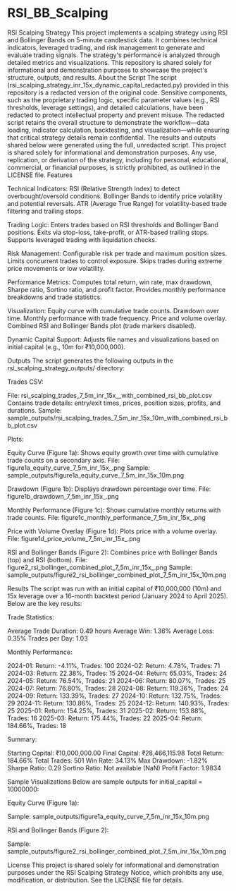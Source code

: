 # RSI_BB_Scalping

RSI Scalping Strategy
This project implements a scalping strategy using RSI and Bollinger Bands on 5-minute candlestick data. It combines technical indicators, leveraged trading, and risk management to generate and evaluate trading signals. The strategy's performance is analyzed through detailed metrics and visualizations. This repository is shared solely for informational and demonstration purposes to showcase the project's structure, outputs, and results.
About the Script
The script (rsi_scalping_strategy_inr_15x_dynamic_capital_redacted.py) provided in this repository is a redacted version of the original code. Sensitive components, such as the proprietary trading logic, specific parameter values (e.g., RSI thresholds, leverage settings), and detailed calculations, have been redacted to protect intellectual property and prevent misuse. The redacted script retains the overall structure to demonstrate the workflow—data loading, indicator calculation, backtesting, and visualization—while ensuring that critical strategy details remain confidential. The results and outputs shared below were generated using the full, unredacted script. This project is shared solely for informational and demonstration purposes. Any use, replication, or derivation of the strategy, including for personal, educational, commercial, or financial purposes, is strictly prohibited, as outlined in the LICENSE file.
Features

Technical Indicators:
RSI (Relative Strength Index) to detect overbought/oversold conditions.
Bollinger Bands to identify price volatility and potential reversals.
ATR (Average True Range) for volatility-based trade filtering and trailing stops.


Trading Logic:
Enters trades based on RSI thresholds and Bollinger Band positions.
Exits via stop-loss, take-profit, or ATR-based trailing stops.
Supports leveraged trading with liquidation checks.


Risk Management:
Configurable risk per trade and maximum position sizes.
Limits concurrent trades to control exposure.
Skips trades during extreme price movements or low volatility.


Performance Metrics:
Computes total return, win rate, max drawdown, Sharpe ratio, Sortino ratio, and profit factor.
Provides monthly performance breakdowns and trade statistics.


Visualization:
Equity curve with cumulative trade counts.
Drawdown over time.
Monthly performance with trade frequency.
Price and volume overlay.
Combined RSI and Bollinger Bands plot (trade markers disabled).


Dynamic Capital Support:
Adjusts file names and visualizations based on initial capital (e.g., 10m for ₹10,000,000).



Outputs
The script generates the following outputs in the rsi_scalping_strategy_outputs/ directory:

Trades CSV:

File: rsi_scalping_trades_7_5m_inr_15x_<capital>_with_combined_rsi_bb_plot.csv
Contains trade details: entry/exit times, prices, position sizes, profits, and durations.
Sample: sample_outputs/rsi_scalping_trades_7_5m_inr_15x_10m_with_combined_rsi_bb_plot.csv


Plots:

Equity Curve (Figure 1a):
Shows equity growth over time with cumulative trade counts on a secondary axis.
File: figure1a_equity_curve_7_5m_inr_15x_<capital>.png
Sample: sample_outputs/figure1a_equity_curve_7_5m_inr_15x_10m.png


Drawdown (Figure 1b):
Displays drawdown percentage over time.
File: figure1b_drawdown_7_5m_inr_15x_<capital>.png


Monthly Performance (Figure 1c):
Shows cumulative monthly returns with trade counts.
File: figure1c_monthly_performance_7_5m_inr_15x_<capital>.png


Price with Volume Overlay (Figure 1d):
Plots price with a volume overlay.
File: figure1d_price_volume_7_5m_inr_15x_<capital>.png


RSI and Bollinger Bands (Figure 2):
Combines price with Bollinger Bands (top) and RSI (bottom).
File: figure2_rsi_bollinger_combined_plot_7_5m_inr_15x_<capital>.png
Sample: sample_outputs/figure2_rsi_bollinger_combined_plot_7_5m_inr_15x_10m.png





Results
The script was run with an initial capital of ₹10,000,000 (10m) and 15x leverage over a 16-month backtest period (January 2024 to April 2025). Below are the key results:

Trade Statistics:

Average Trade Duration: 0.49 hours
Average Win: 1.36%
Average Loss: 0.35%
Trades per Day: 1.03


Monthly Performance:

2024-01: Return: -4.11%, Trades: 100
2024-02: Return: 4.78%, Trades: 71
2024-03: Return: 22.38%, Trades: 15
2024-04: Return: 65.03%, Trades: 24
2024-05: Return: 76.54%, Trades: 21
2024-06: Return: 80.07%, Trades: 25
2024-07: Return: 76.80%, Trades: 28
2024-08: Return: 119.36%, Trades: 24
2024-09: Return: 133.39%, Trades: 27
2024-10: Return: 132.75%, Trades: 29
2024-11: Return: 130.86%, Trades: 25
2024-12: Return: 140.93%, Trades: 25
2025-01: Return: 154.25%, Trades: 31
2025-02: Return: 153.88%, Trades: 16
2025-03: Return: 175.44%, Trades: 22
2025-04: Return: 184.66%, Trades: 18


Summary:

Starting Capital: ₹10,000,000.00
Final Capital: ₹28,466,115.98
Total Return: 184.66%
Total Trades: 501
Win Rate: 34.13%
Max Drawdown: -1.82%
Sharpe Ratio: 0.29
Sortino Ratio: Not available (NaN)
Profit Factor: 1.9834



Sample Visualizations
Below are sample outputs for initial_capital = 10000000:

Equity Curve (Figure 1a):

Sample: sample_outputs/figure1a_equity_curve_7_5m_inr_15x_10m.png


RSI and Bollinger Bands (Figure 2):

Sample: sample_outputs/figure2_rsi_bollinger_combined_plot_7_5m_inr_15x_10m.png



License
This project is shared solely for informational and demonstration purposes under the RSI Scalping Strategy Notice, which prohibits any use, modification, or distribution. See the LICENSE file for details.
